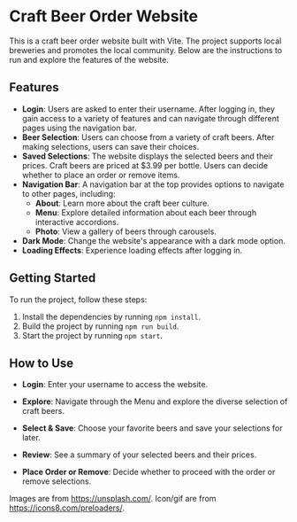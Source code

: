 # Craft Beer Order Website

This is a craft beer order website built with Vite. The project supports local breweries and promotes the local community. Below are the instructions to run and explore the features of the website.

## Features

- **Login**: Users are asked to enter their username. After logging in, they gain access to a variety of features and can navigate through different pages using the navigation bar.
- **Beer Selection**: Users can choose from a variety of craft beers. After making selections, users can save their choices.
- **Saved Selections**: The website displays the selected beers and their prices. Craft beers are priced at $3.99 per bottle. Users can decide whether to place an order or remove items.
- **Navigation Bar**: A navigation bar at the top provides options to navigate to other pages, including:
  - **About**: Learn more about the craft beer culture.
  - **Menu**:  Explore detailed information about each beer through interactive accordions.
  - **Photo**: View a gallery of beers through carousels.
- **Dark Mode**: Change the website's appearance with a dark mode option.
- **Loading Effects**: Experience loading effects after logging in.

## Getting Started

To run the project, follow these steps:

1. Install the dependencies by running `npm install`.
2. Build the project by running `npm run build`.
3. Start the project by running `npm start`.

## How to Use

- **Login**: Enter your username to access the website.

- **Explore**: Navigate through the Menu and explore the diverse selection of craft beers.

- **Select & Save**: Choose your favorite beers and save your selections for later.

- **Review**: See a summary of your selected beers and their prices.

- **Place Order or Remove**: Decide whether to proceed with the order or remove selections.



Images are from https://unsplash.com/.
Icon/gif are from https://icons8.com/preloaders/.
